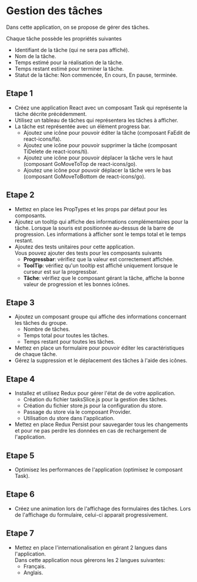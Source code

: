# Gestion des tâches
Dans cette application, on se propose de gérer des tâches.

Chaque tâche possède les propriétés suivantes
- Identifiant de la tâche (qui ne sera pas affiché).
- Nom de la tâche.
- Temps estimé pour la réalisation de la tâche.
- Temps restant estimé pour terminer la tâche.
- Statut de la tâche: Non commencée, En cours, En pause, terminée.

## Etape 1
- Créez une application React avec un composant Task qui représente la tâche décrite précédemment.
- Utilisez un tableau de tâches qui représentera les tâches à afficher.
- La tâche est représentée avec un élément progress bar.
  - Ajoutez une icône pour pouvoir éditer la tâche (composant FaEdit de react-icons/fa).
  - Ajoutez une icône pour pouvoir supprimer la tâche  (composant TiDelete de react-icons/ti).
  - Ajoutez une icône pour pouvoir déplacer la tâche vers le haut (composant GoMoveToTop de react-icons/go).
  - Ajoutez une icône pour pouvoir déplacer la tâche vers le bas (composant GoMoveToBottom de react-icons/go).

## Etape 2
- Mettez en place les PropTypes et les props par défaut pour les composants.
- Ajoutez un tooltip qui affiche des informations complémentaires pour la tâche. Lorsque la souris est positionnée au-dessus de la barre de progression. Les informations à afficher sont le temps total et le temps restant.
- Ajoutez des tests unitaires pour cette application.  
Vous pouvez ajouter des tests pour les composants suivants
  - **Progressbar**: vérifiez que la valeur est correctement affichée.
  - **ToolTip**: vérifiez qu'un tooltip est affiché uniquement lorsque le curseur est sur la progressbar.
  - **Tâche**: vérifiez que le composant gérant la tâche, affiche la bonne valeur de progression et les bonnes icônes.

## Etape 3
- Ajoutez un composant groupe qui affiche des informations concernant les tâches du groupe.  
  - Nombre de tâches.
  - Temps total pour toutes les tâches.
  - Temps restant pour toutes les tâches.
- Mettez en place un formulaire pour pouvoir éditer les caractéristiques de chaque tâche.
- Gérez la suppression et le déplacement des tâches à l'aide des icônes.

## Etape 4
- Installez et utilisez Redux pour gérer l'état de de votre application.
  - Création du fichier tasksSlice.js pour la gestion des tâches.
  - Création du fichier store.js pour la configuration du store.
  - Passage du store via le composant Provider.
  - Utilisation du store dans l'application.
- Mettez en place Redux Persist pour sauvegarder tous les changements et pour ne pas perdre les données en cas de rechargement de l'application.

## Etape 5
- Optimisez les performances de l'application (optimisez le composant Task).

## Etape 6
- Créez une animation lors de l'affichage des formulaires des tâches. Lors de l'affichage du formulaire, celui-ci apparait progressivement.

## Etape 7
- Mettez en place l'internationalisation en gérant 2 langues dans l'application.  
Dans cette application nous gérerons les 2 langues suivantes:
  - Français.
  - Anglais.
